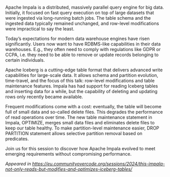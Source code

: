 <!--
.. title: This Impala not only reads, but modifies and optimizes Iceberg tables
.. slug: this-impala-not-only-reads-but-modifies-and-optimizes-iceberg-tables
.. date: 2024-07-27 07:09:35 UTC-07:00
.. tags:
.. category: talks
.. link:
.. description:
.. type: text
-->

Apache Impala is a distributed, massively parallel query engine for big data. Initially, it focused
on fast query execution on top of large datasets that were ingested via long-running batch jobs. The
table schema and the ingested data typically remained unchanged, and row-level modifications were
impractical to say the least.

Today’s expectations for modern data warehouse engines have risen significantly. Users now want to
have RDBMS-like capabilities in their data warehouses. E.g., they often need to comply with
regulations like GDPR or CCPA, i.e. they need to be able to remove or update records belonging to
certain individuals.

Apache Iceberg is a cutting-edge table format that delivers advanced write capabilities for
large-scale data. It allows schema and partition evolution, time-travel, and the focus of this talk:
row-level modifications and table maintenance features. Impala has had support for reading Iceberg
tables and inserting data for a while, but the capability of deleting and updating rows only
recently became available.

Frequent modifications come with a cost: eventually, the table will become full of small data and
so-called delete files. This degrades the performance of read operations over time. The new table
maintenance statement in Impala, OPTIMIZE, merges small data files and eliminates delete files to
keep our table healthy. To make partition-level maintenance easier, DROP PARTITION statement allows
selective partition removal based on predicates.

Join us for this session to discover how Apache Impala evolved to meet emerging requirements without
compromising performance.

_Appeared in <https://eu.communityovercode.org/sessions/2024/this-impala-not-only-reads-but-modifies-and-optimizes-iceberg-tables/>_
